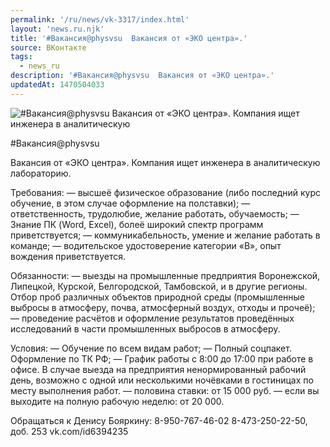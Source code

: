 ```yaml
---
permalink: '/ru/news/vk-3317/index.html'
layout: 'news.ru.njk'
title: '#Вакансия@physvsu  Вакансия от «ЭКО центра».'
source: ВКонтакте
tags:
  - news_ru
description: '#Вакансия@physvsu  Вакансия от «ЭКО центра».'
updatedAt: 1470504033
---
```

![#Вакансия@physvsu  Вакансия от «ЭКО центра». Компания ищет инженера в аналитическую](https://sun9-15.userapi.com/impf/c631118/v631118484/39a22/7BkElIZ0O6c.jpg?size=900x600&quality=96&proxy=1&sign=f0be43101417dd2af68cc1086cfea368&c_uniq_tag=pRjCkOuMO1t4Xd6WzAuCRdEoqulGJvZ6Z-AdmF01n4k&type=album)

#Вакансия@physvsu

Вакансия от «ЭКО центра». Компания ищет инженера в аналитическую лабораторию.

Требования:
— высшеё физическое образование (либо последний курс обучение, в этом случае оформление на полставки);
— ответственность, трудолюбие, желание работать, обучаемость;
— Знание ПК (Word, Excel), болеё широкий спектр программ приветствуется;
— коммуникабельность, умение и желание работать в команде;
— водительское удостоверение категории «В», опыт вождения приветствуется.

Обязанности:
— выезды на промышленные предприятия Воронежской, Липецкой, Курской, Белгородской, Тамбовской, и в другие регионы. Отбор проб различных объектов природной среды (промышленные выбросы в атмосферу, почва, атмосферный воздух, отходы и прочеё);
— проведение расчётов и оформление результатов проведённых исследований в части промышленных выбросов в атмосферу.

Условия:
— Обучение по всем видам работ;
— Полный соцпакет. Оформление по ТК РФ;
— График работы с 8:00 до 17:00 при работе в офисе. В случае выезда на предприятия ненормированный рабочий день, возможно с одной или несколькими ночёвками в гостиницах по месту выполнения работ.
— половина ставки: от 15 000 руб.
— если вы выходите на полную рабочую неделю: от 20 000.

Обращаться к Денису Бояркину:
8-950-767-46-02
8-473-250-22-50, доб. 253
vk.com/id6394235
